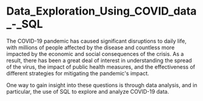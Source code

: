 # Data_Exploration_Using_COVID_data_-_SQL

The COVID-19 pandemic has caused significant disruptions to daily life, with millions of people affected by the disease and countless more impacted by the economic and social consequences of the crisis. As a result, there has been a great deal of interest in understanding the spread of the virus, the impact of public health measures, and the effectiveness of different strategies for mitigating the pandemic's impact.

One way to gain insight into these questions is through data analysis, and in particular, the use of SQL to explore and analyze COVID-19 data.
